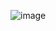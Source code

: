 ![image](https://github.com/jwattspajaro/Google-IT-Automation-with-Python/assets/18930760/e491477b-431c-40a3-8227-e368b27eb685)

